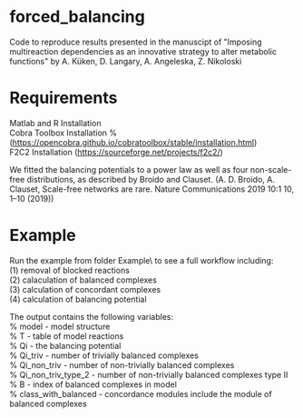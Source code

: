 # forced_balancing
Code to reproduce results presented in the manuscipt of "Imposing multireaction dependencies as an innovative strategy to alter metabolic functions"
by A. Küken, D. Langary, A. Angeleska, Z. Nikoloski

# Requirements
Matlab and R Installation <br>
Cobra Toolbox Installation % (https://opencobra.github.io/cobratoolbox/stable/installation.html) <br>
F2C2 Installation (https://sourceforge.net/projects/f2c2/) <br>

We fitted the balancing potentials to a power law as well as four non-scale-free distributions, as described by Broido and Clauset.
(A. D. Broido, A. Clauset, Scale-free networks are rare. Nature Communications 2019 10:1 10, 1–10 (2019)) 

# Example
Run the example from folder Example\ to see a full workflow including: <br>
  (1) removal of blocked reactions<br>
  (2) calaculation of balanced complexes<br>
  (3) calculation of concordant complexes<br>
  (4) calculation of balancing potential<br>
  
The output contains the following variables:<br>
% model - model structure <br>
% T - table of model reactions<br>
% Qi - the balancing potential<br>
% Qi_triv - number of trivially balanced complexes<br>
% Qi_non_triv - number of non-trivially balanced complexes<br>
% Qi_non_triv_type_2 - number of non-trivially balanced complexes type II<br>
% B - index of balanced complexes in model<br>
% class_with_balanced - concordance modules include the module of balanced complexes

